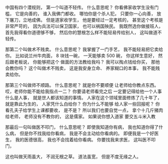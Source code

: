 中国有四个潜规则，
第一个叫道不轻传。
什么意思呢？
你看佛家收学生没有门槛，
它是向善的，
谁入我佛门都收。
哪怕你是个杀人犯，
只要你一心向善，
放下屠刀，立地成佛。
但是道家收学生，
他是要经过一定考核的，
甚至这个考核是非常严苛的，
因为兵法可以保卫国家，
也可以祸国殃民。
我既然选你做接班人，
首先我得看你道德够不够，
然后你的慧根怎么样不能轻易传给别人，
这叫做道不轻传。

那第二个叫做术不贱卖。
什么意思呢？
我掌握了一门手艺，
我不能轻易把它卖给你。
比如说兰州牛肉面，
8 块钱一碗，
一天能够卖 500 碗，
你这样生意好，
然后跟老板说，
你能够把这个
做面的方法教给我吗？
我可以掏点钱给你买，
那他会教你吗？
这个叫做术不贱卖，
这是我安身立命、
养家糊口的本事，
我不能贱卖给你。

那第三个叫做师不顺路。
什么意思呢？
就是你不要顺便
让老师给你教点东西。
哎，老师你能不能给我指点一二？
你要请老师看完之后
一定要记得给他一个人事
什么是人事，
就是世人都该知道的事情。
人家在这个领域里面修炼了几十年了，
就是靠此为生的，
人家凭什么白给你？
你为什么不能够
给人家一些回报呢？
你看孔夫子给学生上课都要收，
是不是？
所以我们也要自觉一点，
拿个十几斤猪肉给老师，
老师没有不教你的，
这是儒家。
如果说你想入道家
要交五斗米入教

那最后一句叫做医不叩门，
什么意思呢？
即使我知道你有病，
我也知道你得了什么病，
但是你不找我给你看病，
我是不会主动给你看病的。
即便我是一个好医生，
我的医德很高，
我也不会找着给你看病。
你要找我来求医，
这叫医不叩门，

这也叫做天雨虽大，
不润无根之草。
道法虽宽，
但是不度无缘之人。
